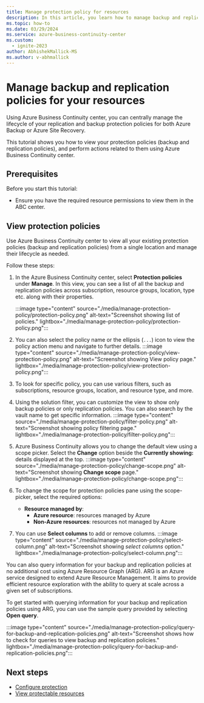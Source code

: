```yaml
---
title: Manage protection policy for resources
description: In this article, you learn how to manage backup and replication policies to protect your resources.
ms.topic: how-to
ms.date: 03/29/2024
ms.service: azure-business-continuity-center
ms.custom:
  - ignite-2023
author: AbhishekMallick-MS
ms.author: v-abhmallick
---
```


# Manage backup and replication policies for your resources

Using Azure Business Continuity center, you can centrally manage the lifecycle of your replication and backup protection policies for both Azure Backup or Azure Site Recovery.

This tutorial shows you how to view your protection policies (backup and replication policies), and perform actions related to them using Azure Business Continuity center. 

## Prerequisites

Before you start this tutorial:

- Ensure you have the required resource permissions to view them in the ABC center.

## View protection policies

Use Azure Business Continuity center to view all your existing protection policies (backup and replication policies) from a single location and manage their lifecycle as needed.

Follow these steps:

1.	In the Azure Business Continuity center, select **Protection policies** under **Manage**. 
    In this view, you can see a list of all the backup and replication policies across subscription, resource groups, location, type etc. along with their properties. 
    
    :::image type="content" source="./media/manage-protection-policy/protection-policy.png" alt-text="Screenshot showing list of policies." lightbox="./media/manage-protection-policy/protection-policy.png":::

3.	You can also select the policy name or the ellipsis (`...`) icon to view the policy action menu and navigate to further details. 
    :::image type="content" source="./media/manage-protection-policy/view-protection-policy.png" alt-text="Screenshot showing View policy page." lightbox="./media/manage-protection-policy/view-protection-policy.png":::
 
4.	To look for specific policy, you can use various filters, such as subscriptions, resource groups, location, and resource type, and more. 
5.	Using the solution filter, you can customize the view to show only backup policies or only replication policies.
    You can also search by the vault name to get specific information.
    :::image type="content" source="./media/manage-protection-policy/filter-policy.png" alt-text="Screenshot showing policy filtering page." lightbox="./media/manage-protection-policy/filter-policy.png":::
 
7.	Azure Business Continuity allows you to change the default view using a scope picker. Select the **Change** option beside the **Currently showing:** details displayed at the top.
    :::image type="content" source="./media/manage-protection-policy/change-scope.png" alt-text="Screenshot showing **Change scope** page." lightbox="./media/manage-protection-policy/change-scope.png":::
 
8.	To change the scope for protection policies pane using the scope-picker, select the required options:
    - **Resource managed by**: 
        - **Azure resource**: resources managed by Azure
        - **Non-Azure resources**: resources not managed by Azure
9.	You can use **Select columns** to add or remove columns. 
    :::image type="content" source="./media/manage-protection-policy/select-column.png" alt-text="Screenshot showing *select columns* option." lightbox="./media/manage-protection-policy/select-column.png":::

   You can also query information for your backup and replication policies at no additional cost using Azure Resource Graph (ARG). ARG is an Azure service designed to extend Azure Resource Management. It aims to provide efficient resource exploration with the ability to query at scale across a given set of subscriptions. 
 
   To get started with querying information for your backup and replication policies using ARG, you can use the sample query provided by selecting **Open query**.

   :::image type="content" source="./media/manage-protection-policy/query-for-backup-and-replication-policies.png" alt-text="Screenshot shows how to check for queries to view backup and replication policies." lightbox="./media/manage-protection-policy/query-for-backup-and-replication-policies.png":::

## Next steps

- [Configure protection](./tutorial-configure-protection-datasource.md)
- [View protectable resources](./tutorial-view-protectable-resources.md)
